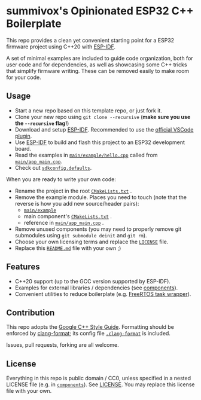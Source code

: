 # summivox's Opinionated ESP32 C++ Boilerplate

This repo provides a clean yet convenient starting point for a ESP32 firmware project using C++20 with [ESP-IDF][].

A set of minimal examples are included to guide code organization, both for user code and for dependencies,
as well as showcasing some C++ tricks that simplify firmware writing. These can be removed easily to make room for your code.


## Usage

- Start a new repo based on this template repo, or just fork it.
- Clone your new repo using `git clone --recursive` (**make sure you use the `--recursive` flag!**)
- Download and setup [ESP-IDF][]. Recommended to use the [official VSCode plugin][ESP-IDF-vscode].
- Use [ESP-IDF][] to build and flash this project to an ESP32 development board.
- Read the examples in [`main/example/hello.cpp`](./main/example/hello.cpp) called from [`main/app_main.cpp`](./main/app_main.cpp).
- Check out [`sdkconfig.defaults`](./sdkconfig.defaults).

When you are ready to write your own code:

- Rename the project in the root [`CMakeLists.txt`](./CMakeLists.txt) .
- Remove the example module. Places you need to touch (note that the reverse is how you add new source/header pairs):
    - [`main/example`](./main/example)
    - main component's [`CMakeLists.txt`](./main/CMakeLists.txt) .
    - reference in [`main/app_main.cpp`](./main/app_main.cpp) .
- Remove unused components (you may need to properly remove git submodules using `git submodule deinit` and `git rm`).
- Choose your own licensing terms and replace the [`LICENSE`](./LICENSE) file.
- Replace this [`README.md`](./README.md) file with your own ;)

## Features

- C++20 support (up to the GCC version supported by ESP-IDF).
- Examples for external libraries / dependencies (see [components](./components)).
- Convenient utilities to reduce boilerplate (e.g. [FreeRTOS task wrapper](./main/common/task.hpp)). 


## Contribution

This repo adopts the [Google C++ Style Guide][gcpp].
Formatting should be enforced by [clang-format][]; its config file [`.clang-format`](.clang-format) is included.

Issues, pull requests, forking are all welcome.


## License

Everything in this repo is public domain / CC0, unless specified in a nested LICENSE file (e.g. in [`components`](./components)).
See [LICENSE](./LICENSE). You may replace this license file with your own.


[ESP-IDF]: https://github.com/espressif/esp-idf
[ESP-IDF-vscode]: https://marketplace.visualstudio.com/items?itemName=espressif.esp-idf-extension
[gcpp]: https://google.github.io/styleguide/cppguide.html
[clang-format]: https://clang.llvm.org/docs/ClangFormat.html
